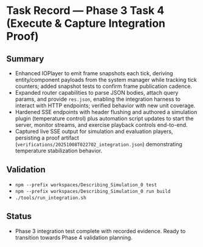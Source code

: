 # Task Record — Phase 3 Task 4 (Execute & Capture Integration Proof)

## Summary
- Enhanced IOPlayer to emit frame snapshots each tick, deriving entity/component payloads from the system manager while tracking tick counters; added snapshot tests to confirm frame publication cadence.
- Expanded router capabilities to parse JSON bodies, attach query params, and provide `res.json`, enabling the integration harness to interact with HTTP endpoints; verified behavior with new unit coverage.
- Hardened SSE endpoints with header flushing and authored a simulation plugin (temperature control) plus automation script updates to start the server, monitor streams, and exercise playback controls end-to-end.
- Captured live SSE output for simulation and evaluation players, persisting a proof artifact (`verifications/20251008T022702_integration.json`) demonstrating temperature stabilization behavior.

## Validation
- `npm --prefix workspaces/Describing_Simulation_0 test`
- `npm --prefix workspaces/Describing_Simulation_0 run build`
- `./tools/run_integration.sh`

## Status
- Phase 3 integration test complete with recorded evidence. Ready to transition towards Phase 4 validation planning.
